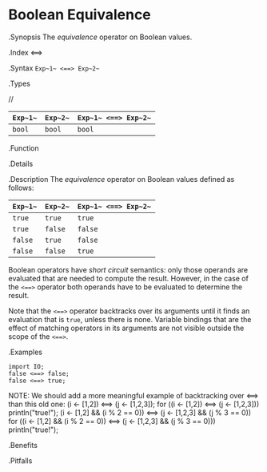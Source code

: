 # Boolean Equivalence

.Synopsis
The _equivalence_ operator on Boolean values.

.Index
<==>

.Syntax
`Exp~1~ <==> Exp~2~`

.Types

//

| `Exp~1~` | `Exp~2~`  | `Exp~1~ <==> Exp~2~`  |
| --- | --- | --- |
| `bool`       | `bool`         | `bool`  |


.Function

.Details

.Description
The _equivalence_ operator on Boolean values defined as follows:

| `Exp~1~` | `Exp~2~`  | `Exp~1~ <==> Exp~2~`  |
| --- | --- | --- |
| `true`       | `true`         | `true`  |
| `true`       | `false`         | `false`  |
| `false`       | `true`         | `false`  |
| `false`       | `false`         | `true`  |


Boolean operators have _short circuit_ semantics:  only those operands are evaluated that are needed to compute the result. However, in the case of the `<==>` operator both operands have to be evaluated to determine the result.

Note that the `<==>` operator backtracks over its arguments until it finds an evaluation that is `true`, unless there is none. Variable bindings that are the effect of matching  operators in its arguments are not visible outside the scope of the `<==>`.

.Examples
```rascal-shell
import IO;
false <==> false;
false <==> true;
```

NOTE: We should add a more meaningful example of backtracking over <==> than this old one:
(i <- [1,2]) <==> (j <- [1,2,3]);
for ((i <- [1,2]) <==> (j <- [1,2,3]))
  println("true!");
(i <- [1,2] && (i % 2 == 0)) <==> (j <- [1,2,3] && (j % 3 == 0))
for ((i <- [1,2] && (i % 2 == 0)) <==> (j <- [1,2,3] && (j % 3 == 0))) 
  println("true!");

.Benefits

.Pitfalls

